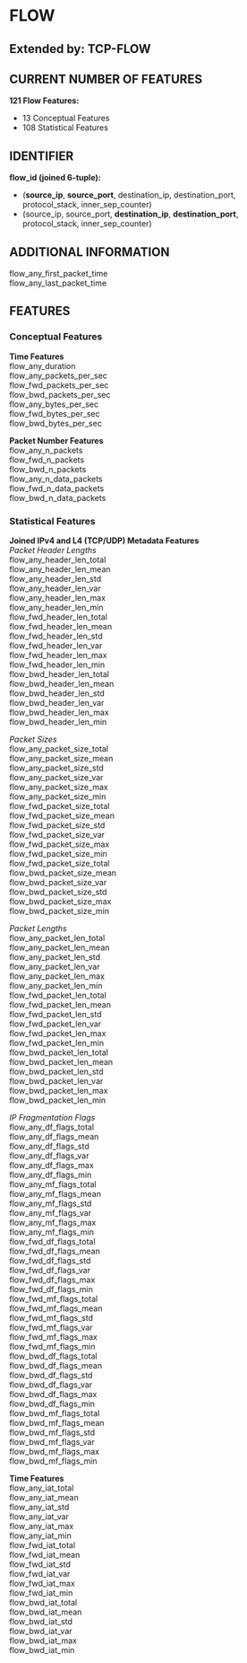 # FLOW
## Extended by: TCP-FLOW
## CURRENT NUMBER OF FEATURES
**121 Flow Features:**
- 13 Conceptual Features
- 108 Statistical Features

## IDENTIFIER
**flow_id (joined 6-tuple):**  
- (**source_ip**, **source_port**, destination_ip, destination_port, protocol_stack, inner_sep_counter)  
- (source_ip, source_port, **destination_ip**, **destination_port**, protocol_stack, inner_sep_counter)  

## ADDITIONAL INFORMATION
flow_any_first_packet_time  
flow_any_last_packet_time  

## FEATURES
### Conceptual Features
**Time Features**  
flow_any_duration  
flow_any_packets_per_sec  
flow_fwd_packets_per_sec  
flow_bwd_packets_per_sec  
flow_any_bytes_per_sec  
flow_fwd_bytes_per_sec  
flow_bwd_bytes_per_sec  

**Packet Number Features**  
flow_any_n_packets  
flow_fwd_n_packets  
flow_bwd_n_packets  
flow_any_n_data_packets  
flow_fwd_n_data_packets  
flow_bwd_n_data_packets  

### Statistical Features
**Joined IPv4 and L4 (TCP/UDP) Metadata Features**  
*Packet Header Lengths*  
flow_any_header_len_total  
flow_any_header_len_mean  
flow_any_header_len_std  
flow_any_header_len_var  
flow_any_header_len_max  
flow_any_header_len_min  
flow_fwd_header_len_total  
flow_fwd_header_len_mean  
flow_fwd_header_len_std  
flow_fwd_header_len_var  
flow_fwd_header_len_max  
flow_fwd_header_len_min  
flow_bwd_header_len_total  
flow_bwd_header_len_mean  
flow_bwd_header_len_std  
flow_bwd_header_len_var  
flow_bwd_header_len_max  
flow_bwd_header_len_min  

*Packet Sizes*  
flow_any_packet_size_total  
flow_any_packet_size_mean  
flow_any_packet_size_std  
flow_any_packet_size_var  
flow_any_packet_size_max  
flow_any_packet_size_min  
flow_fwd_packet_size_total  
flow_fwd_packet_size_mean  
flow_fwd_packet_size_std  
flow_fwd_packet_size_var  
flow_fwd_packet_size_max  
flow_fwd_packet_size_min  
flow_fwd_packet_size_total  
flow_bwd_packet_size_mean  
flow_bwd_packet_size_var  
flow_bwd_packet_size_std  
flow_bwd_packet_size_max  
flow_bwd_packet_size_min  

*Packet Lengths*  
flow_any_packet_len_total  
flow_any_packet_len_mean  
flow_any_packet_len_std  
flow_any_packet_len_var  
flow_any_packet_len_max  
flow_any_packet_len_min  
flow_fwd_packet_len_total  
flow_fwd_packet_len_mean  
flow_fwd_packet_len_std  
flow_fwd_packet_len_var  
flow_fwd_packet_len_max  
flow_fwd_packet_len_min  
flow_bwd_packet_len_total  
flow_bwd_packet_len_mean  
flow_bwd_packet_len_std  
flow_bwd_packet_len_var  
flow_bwd_packet_len_max  
flow_bwd_packet_len_min  

*IP Fragmentation Flags*  
flow_any_df_flags_total  
flow_any_df_flags_mean  
flow_any_df_flags_std  
flow_any_df_flags_var  
flow_any_df_flags_max  
flow_any_df_flags_min  
flow_any_mf_flags_total  
flow_any_mf_flags_mean  
flow_any_mf_flags_std  
flow_any_mf_flags_var  
flow_any_mf_flags_max  
flow_any_mf_flags_min  
flow_fwd_df_flags_total  
flow_fwd_df_flags_mean  
flow_fwd_df_flags_std  
flow_fwd_df_flags_var  
flow_fwd_df_flags_max  
flow_fwd_df_flags_min  
flow_fwd_mf_flags_total  
flow_fwd_mf_flags_mean  
flow_fwd_mf_flags_std  
flow_fwd_mf_flags_var  
flow_fwd_mf_flags_max  
flow_fwd_mf_flags_min  
flow_bwd_df_flags_total  
flow_bwd_df_flags_mean  
flow_bwd_df_flags_std  
flow_bwd_df_flags_var  
flow_bwd_df_flags_max  
flow_bwd_df_flags_min  
flow_bwd_mf_flags_total  
flow_bwd_mf_flags_mean  
flow_bwd_mf_flags_std  
flow_bwd_mf_flags_var  
flow_bwd_mf_flags_max  
flow_bwd_mf_flags_min  

**Time Features**  
flow_any_iat_total  
flow_any_iat_mean  
flow_any_iat_std  
flow_any_iat_var  
flow_any_iat_max  
flow_any_iat_min  
flow_fwd_iat_total  
flow_fwd_iat_mean  
flow_fwd_iat_std  
flow_fwd_iat_var  
flow_fwd_iat_max  
flow_fwd_iat_min  
flow_bwd_iat_total  
flow_bwd_iat_mean  
flow_bwd_iat_std  
flow_bwd_iat_var  
flow_bwd_iat_max  
flow_bwd_iat_min  
